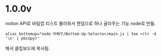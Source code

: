# 1.0.0v

notion API로 바텀업 리스트 불러와서 랜덤으로 하나 골라주는 기능 node로 만듦.

```shell
alias bottomup="node 어쩌구/Bottom-Up-Selector/main.js | tee >(tr -d '\n' | pbcopy)"
```

해서 클립보드에 복사됨.
